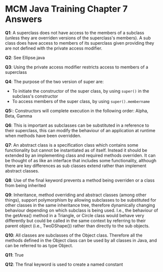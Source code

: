 # MCM Java Training Chapter 7 Answers

**Q1**: A superclass does not have access to the members of a subclass (unless they are overriden versions of the superclass's members). A sub class does have access to members of its superclass given providing they are not defined with the private access modifier.

**Q2**: See Ellipse.java

**Q3**: Using the private access modifier restricts access to members of a superclass

**Q4**: The purpose of the two version of super are:
* To initiate the constructor of the super class, by using `super()` in the subclass's constructor
* To access members of the super class, by using `super().membername`

**Q5:**: Constructors will complete execution in the following order: Alpha, Beta, Gamma

**Q6**: This is important as subclasses can be substituted in a reference to their superclass, this can modify the behaviour of an application at runtime when methods have been overridden.

**Q7**: An abstract class is a specification class which contains some functionality but cannot be instantiated as of itself. Instead it should be extended by an implementing class and required methods overriden. It can be thought of as like an interface that includes some functionality, although there are key differences as sub classes extend rather than implement abstract classes.

**Q8**: Use of the final keyword prevents a method being overriden or a class from being inherited

**Q9**: Inheritance, method overriding and abstract classes (among other things), support polymorphism by allowing subclasses to be substituted for other classes in the same inheritance tree, therefore dynamically changing behaviour depending on which subclass is being used. I.e., the behaviour of the getArea() method in a Triangle, or Circle class would behave very differently but could be called in the same context by referring to their parent object (i.e., TwoDShape()) rather than directly to the sub objects.

**Q10**: All classes are subclasses of the Object class. Therefore all the methods defined in the Object class can be used by all classes in Java, and can be referred to as type Object.

**Q11**: True

**Q12**: The final keyword is used to create a named constant
